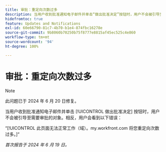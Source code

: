 ```yaml
---
title: 审批：重定向次数过多
description: 当用户收到批准通知电子邮件并单击“做出批准决定”按钮时，用户不会被引导至需要审批的对象。相反，用户看到一个错误。
hidefromtoc: true
feature: Updates and Notifications
exl-id: 60e66790-81c7-4b70-b1e4-874fbc16278e
source-git-commit: 9b8060b70250b75f8777e8815af45ec525c4e860
workflow-type: tm+mt
source-wordcount: '94'
ht-degree: 100%

---
```


# 审批：重定向次数过多

>[!NOTE]
>
>此问题已于 2024 年 6 月 20 日修复。

当用户收到批准通知电子邮件并单击 [!UICONTROL 做出批准决定] 按钮时，用户不会被引导至需要审批的对象。相反，用户会看到以下错误：

“[!UICONTROL 此页面无法正常工作（域）。my.workfront.com 将您重定向次数过多。]”

_首次报告于 2024 年 6 月 19 日。_
